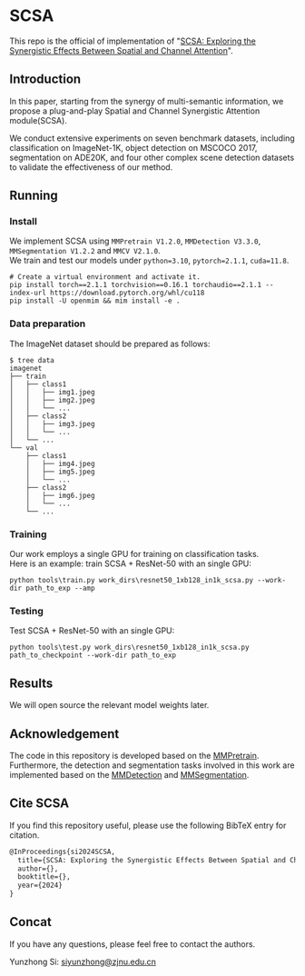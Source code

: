 # SCSA
This repo is the official of implementation of "[SCSA: Exploring the Synergistic Effects Between Spatial and Channel Attention]()".

## Introduction

In this paper, starting from the synergy of multi-semantic information, we propose a plug-and-play Spatial and Channel Synergistic Attention module(SCSA).

We conduct extensive experiments on seven benchmark datasets, including
classification on ImageNet-1K, object detection on MSCOCO
2017, segmentation on ADE20K, and four other complex scene
detection datasets to validate the effectiveness of our method.

## Running

### Install

We implement SCSA using `MMPretrain V1.2.0`, `MMDetection V3.3.0`, `MMSegmentation V1.2.2` and `MMCV V2.1.0`.  
We train and test our models under `python=3.10`, `pytorch=2.1.1`, `cuda=11.8`.

```shell
# Create a virtual environment and activate it.
pip install torch==2.1.1 torchvision==0.16.1 torchaudio==2.1.1 --index-url https://download.pytorch.org/whl/cu118
pip install -U openmim && mim install -e .
```
### Data preparation

The ImageNet dataset should be prepared as follows:

```
$ tree data
imagenet
├── train
│   ├── class1
│   │   ├── img1.jpeg
│   │   ├── img2.jpeg
│   │   └── ...
│   ├── class2
│   │   ├── img3.jpeg
│   │   └── ...
│   └── ...
└── val
    ├── class1
    │   ├── img4.jpeg
    │   ├── img5.jpeg
    │   └── ...
    ├── class2
    │   ├── img6.jpeg
    │   └── ...
    └── ...
```

### Training
Our work employs a single GPU for training on classification tasks.    
Here is an example: train SCSA + ResNet-50 with an single GPU:
```shell
python tools\train.py work_dirs\resnet50_1xb128_in1k_scsa.py --work-dir path_to_exp --amp 
```

### Testing
Test SCSA + ResNet-50 with an single GPU:
```shell
python tools\test.py work_dirs\resnet50_1xb128_in1k_scsa.py path_to_checkpoint --work-dir path_to_exp
```

## Results
We will open source the relevant model weights later.

## Acknowledgement
The code in this repository is developed based on the [MMPretrain](https://github.com/open-mmlab/mmpretrain). Furthermore, the detection and segmentation tasks involved in this work are implemented based on the [MMDetection](https://github.com/open-mmlab/mmdetection) and [MMSegmentation](https://github.com/open-mmlab/mmsegmentation).
## Cite SCSA
If you find this repository useful, please use the following BibTeX entry for citation.
```latex
@InProceedings{si2024SCSA,
  title={SCSA: Exploring the Synergistic Effects Between Spatial and Channel Attention},
  author={},
  booktitle={},
  year={2024}
}
```

## Concat
If you have any questions, please feel free to contact the authors.

Yunzhong Si: 
[siyunzhong@zjnu.edu.cn](mailto:iyunzhong@zjnu.edu.cn)
